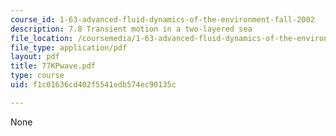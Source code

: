 ```yaml
---
course_id: 1-63-advanced-fluid-dynamics-of-the-environment-fall-2002
description: 7.8 Transient motion in a two-layered sea
file_location: /coursemedia/1-63-advanced-fluid-dynamics-of-the-environment-fall-2002/f1c01636cd402f5541edb574ec90135c_77KPwave.pdf
file_type: application/pdf
layout: pdf
title: 77KPwave.pdf
type: course
uid: f1c01636cd402f5541edb574ec90135c

---
```

None